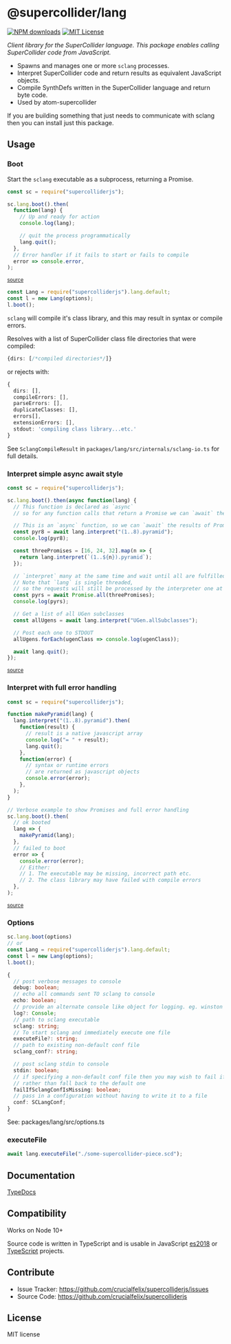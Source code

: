 # @supercollider/lang
[![NPM downloads][npm-downloads-image]][npm-url] [![MIT License][license-image]][license-url]

<i>Client library for the SuperCollider language. This package enables calling SuperCollider code from JavaScript.</i>

- Spawns and manages one or more `sclang` processes.
- Interpret SuperCollider code and return results as equivalent JavaScript objects.
- Compile SynthDefs written in the SuperCollider language and return byte code.
- Used by atom-supercollider

If you are building something that just needs to communicate with sclang then you can install just this package.

## Usage

### Boot

Start the `sclang` executable as a subprocess, returning a Promise.

```js
const sc = require("supercolliderjs");

sc.lang.boot().then(
  function(lang) {
    // Up and ready for action
    console.log(lang);

    // quit the process programmatically
    lang.quit();
  },
  // Error handler if it fails to start or fails to compile
  error => console.error,
);

```
<small class="source-link"><a href=https://github.com/crucialfelix/supercolliderjs/blob/develop/examples/boot-lang.js>source</a></small>


```js
const Lang = require("supercolliderjs").lang.default;
const l = new Lang(options);
l.boot();
```

`sclang` will compile it's class library, and this may result in syntax or compile errors.

Resolves with a list of SuperCollider class file directories that were compiled:

```typescript
{dirs: [/*compiled directories*/]}
```

or rejects with:

```typescript
{
  dirs: [],
  compileErrors: [],
  parseErrors: [],
  duplicateClasses: [],
  errors[],
  extensionErrors: [],
  stdout: 'compiling class library...etc.'
}
```

See `SclangCompileResult` in `packages/lang/src/internals/sclang-io.ts` for full details.

### Interpret simple async await style

```js
const sc = require("supercolliderjs");

sc.lang.boot().then(async function(lang) {
  // This function is declared as `async`
  // so for any function calls that return a Promise we can `await` the result.

  // This is an `async` function, so we can `await` the results of Promises.
  const pyr8 = await lang.interpret("(1..8).pyramid");
  console.log(pyr8);

  const threePromises = [16, 24, 32].map(n => {
    return lang.interpret(`(1..${n}).pyramid`);
  });

  // `interpret` many at the same time and wait until all are fulfilled.
  // Note that `lang` is single threaded,
  // so the requests will still be processed by the interpreter one at a time.
  const pyrs = await Promise.all(threePromises);
  console.log(pyrs);

  // Get a list of all UGen subclasses
  const allUgens = await lang.interpret("UGen.allSubclasses");

  // Post each one to STDOUT
  allUgens.forEach(ugenClass => console.log(ugenClass));

  await lang.quit();
});

```
<small class="source-link"><a href=https://github.com/crucialfelix/supercolliderjs/blob/develop/examples/lang-interpret.js>source</a></small>


### Interpret with full error handling

```js
const sc = require("supercolliderjs");

function makePyramid(lang) {
  lang.interpret("(1..8).pyramid").then(
    function(result) {
      // result is a native javascript array
      console.log("= " + result);
      lang.quit();
    },
    function(error) {
      // syntax or runtime errors
      // are returned as javascript objects
      console.error(error);
    },
  );
}

// Verbose example to show Promises and full error handling
sc.lang.boot().then(
  // ok booted
  lang => {
    makePyramid(lang);
  },
  // failed to boot
  error => {
    console.error(error);
    // Either:
    // 1. The executable may be missing, incorrect path etc.
    // 2. The class library may have failed with compile errors
  },
);

```
<small class="source-link"><a href=https://github.com/crucialfelix/supercolliderjs/blob/develop/examples/lang-interpret-the-long-way.js>source</a></small>



### Options

```typescript
sc.lang.boot(options)
// or
const Lang = require("supercolliderjs").lang.default;
const l = new Lang(options);
l.boot();
```

```typescript
{
  // post verbose messages to console
  debug: boolean;
  // echo all commands sent TO sclang to console
  echo: boolean;
  // provide an alternate console like object for logging. eg. winston
  log?: Console;
  // path to sclang executable
  sclang: string;
  // To start sclang and immediately execute one file
  executeFile?: string;
  // path to existing non-default conf file
  sclang_conf?: string;

  // post sclang stdin to console
  stdin: boolean;
  // if specifying a non-default conf file then you may wish to fail if you got the path wrong
  // rather than fall back to the default one
  failIfSclangConfIsMissing: boolean;
  // pass in a configuration without having to write it to a file
  conf: SCLangConf;
}
```

See: packages/lang/src/options.ts


### executeFile

```js
await lang.executeFile("./some-supercollider-piece.scd");
```

Documentation
-------------

[TypeDocs](https://crucialfelix.github.io/supercolliderjs/packages/lang/docs/index.html)

Compatibility
-------------

Works on Node 10+

Source code is written in TypeScript and is usable in JavaScript [es2018](https://2ality.com/2017/02/ecmascript-2018.html) or [TypeScript](https://www.typescriptlang.org/docs/home.html) projects.

Contribute
----------

- Issue Tracker: https://github.com/crucialfelix/supercolliderjs/issues
- Source Code: https://github.com/crucialfelix/supercolliderjs

License
-------

MIT license

[license-image]: http://img.shields.io/badge/license-MIT-blue.svg?style=flat
[license-url]: LICENSE

[npm-url]: https://npmjs.org/package/@supercollider/lang
[npm-version-image]: http://img.shields.io/npm/v/@supercollider/lang.svg?style=flat
[npm-downloads-image]: http://img.shields.io/npm/dm/@supercollider/lang.svg?style=flat

[travis-url]: http://travis-ci.org/crucialfelix/supercolliderjs
[travis-image]: https://travis-ci.org/crucialfelix/supercolliderjs.svg?branch=master
